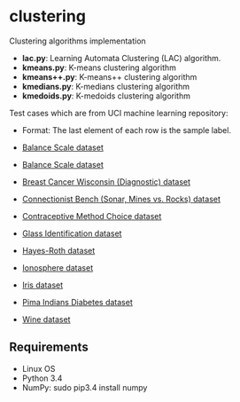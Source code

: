 # clustering 
Clustering algorithms implementation
* **lac.py**: Learning Automata Clustering (LAC) algorithm.
* **kmeans.py**: K-means clustering algorithm
* **kmeans++.py**: K-means++ clustering algorithm
* **kmedians.py**: K-medians clustering algorithm
* **kmedoids.py**: K-medoids clustering algorithm

Test cases which are from UCI machine learning repository:
* Format: The last element of each row is the sample label.
* [Balance Scale dataset](https://archive.ics.uci.edu/ml/datasets/Balance+Scale)

* [Balance Scale dataset](https://archive.ics.uci.edu/ml/datasets/Balance+Scale)
* [Breast Cancer Wisconsin (Diagnostic) dataset](https://archive.ics.uci.edu/ml/datasets/Breast+Cancer+Wisconsin+(Diagnostic))
* [Connectionist Bench (Sonar, Mines vs. Rocks) dataset](https://archive.ics.uci.edu/ml/datasets/Connectionist+Bench+(Sonar,+Mines+vs.+Rocks))
* [Contraceptive Method Choice dataset](https://archive.ics.uci.edu/ml/datasets/Contraceptive+Method+Choice)
* [Glass Identification dataset](https://archive.ics.uci.edu/ml/datasets/Glass+Identification)
* [Hayes-Roth dataset](https://archive.ics.uci.edu/ml/datasets/Hayes-Roth)
* [Ionosphere dataset](https://archive.ics.uci.edu/ml/datasets/Ionosphere)
* [Iris dataset](http://archive.ics.uci.edu/ml/datasets/Iris)
* [Pima Indians Diabetes dataset](https://archive.ics.uci.edu/ml/datasets/Pima+Indians+Diabetes)
* [Wine dataset](https://archive.ics.uci.edu/ml/datasets/Wine)

## Requirements
 * Linux OS
 * Python 3.4
 * NumPy: sudo pip3.4 install numpy

